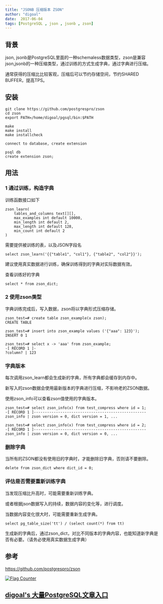 ```yaml
---
title: "JSONB 压缩版本 ZSON"
author: "digoal"
date:  2017-06-04
tags: [PostgreSQL , json , jsonb , zson]
---
```

## 背景     
json, jsonb是PostgreSQL里面的一种schemaless数据类型，zson是兼容json,jsonb的一种压缩类型，通过训练的方式生成字典，通过字典进行压缩。  
  
通常获得的压缩比比较客观，压缩后可以节约存储空间，节约SHARED BUFFER，提高TPS。  
  
## 安装  
  
```  
git clone https://github.com/postgrespro/zson  
cd zson  
export PATH=/home/digoal/pgsql/bin:$PATH  
  
make  
make install  
make installcheck  
  
connect to database, create extension  
  
psql db  
create extension zson;  
```  
  
## 用法  
### 1 通过训练，构造字典  
训练函数接口如下  
  
```  
zson_learn(  
    tables_and_columns text[][],  
    max_examples int default 10000,  
    min_length int default 2,  
    max_length int default 128,  
    min_count int default 2  
)  
```  
  
需要提供被训练的表，以及JSON字段名  
  
```  
select zson_learn('{{"table1", "col1"}, {"table2", "col2"}}');  
```  
  
建议使用真实数据进行训练，确保训练得到的字典对实际数据有效。  
  
查看训练好的字典  
  
```  
select * from zson_dict;  
```  
  
### 2 使用zson类型  
字典训练完成后，写入数据，zson将以字典形式压缩存储。  
  
```  
zson_test=# create table zson_example(x zson);  
CREATE TABLE  
  
zson_test=# insert into zson_example values ('{"aaa": 123}');  
INSERT 0 1  
  
zson_test=# select x -> 'aaa' from zson_example;  
-[ RECORD 1 ]-  
?column? | 123  
```  
  
### 字典版本  
每次调用zson_learn都会生成新的字典，所有字典都会缓存到内存中。  
  
新写入的zson数据会使用最新版本的字典进行压缩，不影响老的ZSON数据。  
  
使用zson_info可以查看zson值使用的字典版本。  
  
```  
zson_test=# select zson_info(x) from test_compress where id = 1;  
-[ RECORD 1 ]---------------------------------------------------  
zson_info | zson version = 0, dict version = 1, ...  
  
zson_test=# select zson_info(x) from test_compress where id = 2;  
-[ RECORD 1 ]---------------------------------------------------  
zson_info | zson version = 0, dict version = 0, ...  
```  
  
### 删除字典  
当所有的ZSON都没有使用旧的字典时，才能删除旧字典，否则请不要删除。  
  
```  
delete from zson_dict where dict_id = 0;  
```  
  
### 评估是否需要重新训练字典  
当发现压缩比升高时，可能需要重新训练字典。  
  
或者根据json数据写入的持续，数据内容的变化等，进行调度。  
  
当数据内容变化很大时，可能需要重新生成字典。	  
  
```  
select pg_table_size('tt') / (select count(*) from tt)  
```  
  
生成新的字典后，通过zson_dict，对比不同版本的字典内容，也能知道新字典是否有必要。（请务必使用真实数据生成字典）  
  
## 参考  
https://github.com/postgrespro/zson  
    

  
<a rel="nofollow" href="http://info.flagcounter.com/h9V1"  ><img src="http://s03.flagcounter.com/count/h9V1/bg_FFFFFF/txt_000000/border_CCCCCC/columns_2/maxflags_12/viewers_0/labels_0/pageviews_0/flags_0/"  alt="Flag Counter"  border="0"  ></a>  
  
  
  
  
  
  
## [digoal's 大量PostgreSQL文章入口](https://github.com/digoal/blog/blob/master/README.md "22709685feb7cab07d30f30387f0a9ae")
  
